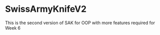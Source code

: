 # SwissArmyKnifeV2
This is the second version of SAK for OOP with more features required for Week 6
